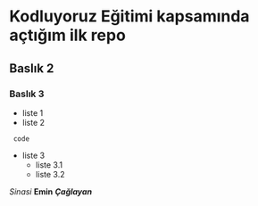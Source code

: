# Kodluyoruz Eğitimi kapsamında açtığım ilk repo

## Baslık 2

### Baslık 3

- liste 1
- liste 2

```  code ``` 
* liste 3   
    * liste 3.1
    * liste 3.2

*Sinasi* **Emin** ***Çağlayan***
 